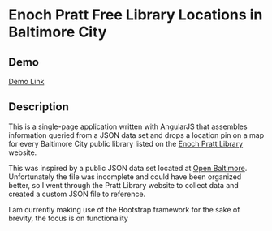 # Enoch Pratt Free Library Locations in Baltimore City

## Demo
[Demo Link](https://mimikim.github.io/Baltimore-City-Library-Locations)

## Description
This is a single-page application written with AngularJS that assembles information queried from a JSON data set and drops a location pin on a map for every Baltimore City public library listed on the [Enoch Pratt Library](http://www.prattlibrary.org) website.

This was inspired by a public JSON data set located at [Open Baltimore](https://data.baltimorecity.gov/Culture-Arts/Libraries/tgtv-wr5u). Unfortunately the file was incomplete and could have been organized better, so I went through the Pratt Library website to collect data and created a custom JSON file to reference.

I am currently making use of the Bootstrap framework for the sake of brevity, the focus is on functionality